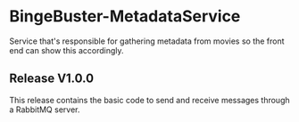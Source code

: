 # BingeBuster-MetadataService
Service that's responsible for gathering metadata from movies so the front end can show this accordingly.


## Release V1.0.0
This release contains the basic code to send and receive messages through a RabbitMQ server. 

